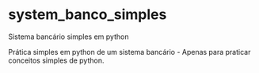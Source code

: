 # system_banco_simples
Sistema bancário simples em python


Prática simples em python de um sistema bancário - Apenas para praticar conceitos simples de python.
